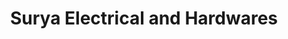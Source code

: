 ---
title: "Surya Electrical and Hardwares"
url: /vizianagaram/surya-electrical-and-hardwares/
shop: Radiotechnik
---